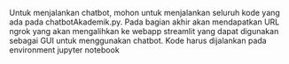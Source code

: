 Untuk menjalankan chatbot, mohon untuk menjalankan seluruh kode yang ada pada chatbotAkademik.py. Pada bagian akhir akan mendapatkan URL ngrok yang akan mengalihkan ke webapp streamlit yang dapat digunakan sebagai GUI untuk menggunakan chatbot. Kode harus dijalankan pada environment jupyter notebook
